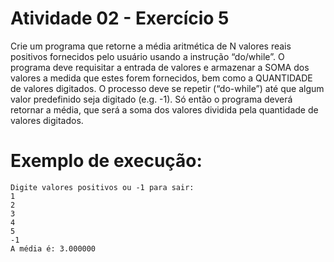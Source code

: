 # Atividade 02 - Exercício 5

Crie um programa que retorne a média aritmética de N valores reais positivos fornecidos pelo usuário usando a instrução “do/while”. O programa deve requisitar a entrada de valores e armazenar a SOMA dos valores a medida que estes forem fornecidos, bem como a QUANTIDADE de valores digitados. O processo deve se repetir (“do-while”) até que algum valor predefinido seja digitado (e.g. -1). Só então o programa deverá retornar a média, que será a soma dos valores dividida pela quantidade de valores digitados.

# Exemplo de execução:

```
Digite valores positivos ou -1 para sair:
1
2
3
4
5
-1
A média é: 3.000000 
```
